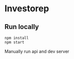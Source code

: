 # Investorep

## Run locally

```
npm install
npm start
```

Manually run api and dev server
```

```
